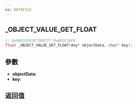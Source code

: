 ```yaml
---
ns: DATAFILE
---
```

## _OBJECT_VALUE_GET_FLOAT

```c
// 0x06610343E73B9727 0xA92C1AF4
float _OBJECT_VALUE_GET_FLOAT(Any* objectData, char* key);
```


## 參數
* **objectData**: 
* **key**: 

## 返回值
